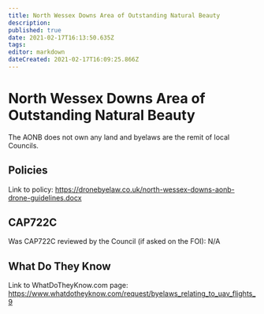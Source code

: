```yaml
---
title: North Wessex Downs Area of Outstanding Natural Beauty 
description: 
published: true
date: 2021-02-17T16:13:50.635Z
tags: 
editor: markdown
dateCreated: 2021-02-17T16:09:25.866Z
---
```


# North Wessex Downs Area of Outstanding Natural Beauty 



The AONB does not own any land and byelaws are the remit of local Councils.

## Policies

Link to policy: 
https://dronebyelaw.co.uk/north-wessex-downs-aonb-drone-guidelines.docx

## CAP722C

Was CAP722C reviewed by the Council (if asked on the FOI): N/A

## What Do They Know

Link to WhatDoTheyKnow.com page: 
https://www.whatdotheyknow.com/request/byelaws_relating_to_uav_flights_9